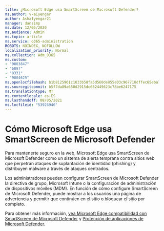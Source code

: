 ```yaml
---
title: ¿Microsoft Edge usa SmartScreen de Microsoft Defender?
ms.author: v-aiyengar
author: AshaIyengar21
manager: dansimp
ms.date: 12/05/2020
ms.audience: Admin
ms.topic: article
ms.service: o365-administration
ROBOTS: NOINDEX, NOFOLLOW
localization_priority: Normal
ms.collection: Adm_O365
ms.custom:
- "9003847"
- "6897"
- "8331"
- "9004625"
ms.openlocfilehash: b1b8125961c1033b58fa5d560de855e03c967718dffec65eba7ac59a66cd3f6e
ms.sourcegitcommit: b5f7da89a650d2915dc652449623c78be6247175
ms.translationtype: MT
ms.contentlocale: es-ES
ms.lasthandoff: 08/05/2021
ms.locfileid: "53926946"
---
```

# <a name="how-microsoft-edge-uses-microsoft-defender-smartscreen"></a>Cómo Microsoft Edge usa SmartScreen de Microsoft Defender

Para mantenerte seguro en la web, Microsoft Edge usa SmartScreen de Microsoft Defender como un sistema de alerta temprana contra sitios web que perpetran ataques de suplantación de identidad (phishing) y distribuyen malware a través de ataques centrados.

Los administradores pueden configurar SmartScreen de Microsoft Defender la directiva de grupo, Microsoft Intune o la configuración de administración de dispositivos móviles (MDM). En función de cómo configure SmartScreen de Microsoft Defender, puede mostrar a los usuarios una página de advertencia y permitir que continúen en el sitio o bloquear el sitio por completo.

Para obtener más información, [vea Microsoft Edge compatibilidad con SmartScreen de Microsoft Defender](https://go.microsoft.com/fwlink/?linkid=2133081) y [Protección de aplicaciones de Microsoft Defender](https://go.microsoft.com/fwlink/?linkid=2132839).